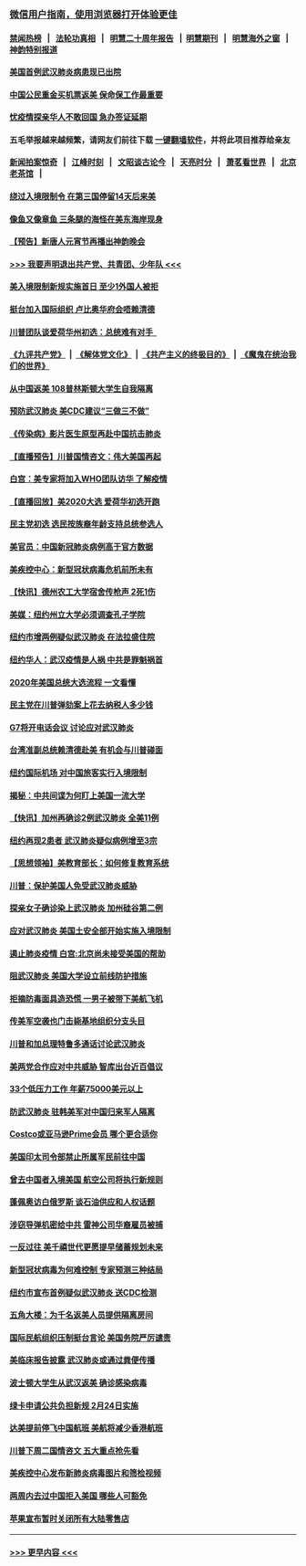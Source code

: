 ### [微信用户指南，使用浏览器打开体验更佳](https://github.com/gfw-breaker/banned-news1/blob/master/indexes/wechat-guide.md?t=0)
#### [禁闻热榜](热点新闻.md?t=0)  &nbsp;&nbsp;|&nbsp;&nbsp; [法轮功真相](https://github.com/gfw-breaker/truth/blob/master/README.md?t=0) &nbsp;&nbsp;|&nbsp;&nbsp; [明慧二十周年报告](https://github.com/gfw-breaker/mh-reports/blob/master/README.md?t=0) &nbsp;&nbsp;|&nbsp;&nbsp;[明慧期刊](https://github.com/gfw-breaker/mh-qikan) &nbsp;&nbsp;|&nbsp;&nbsp; [明慧海外之窗](https://github.com/gfw-breaker/mh-news/blob/master/README.md?t=0) &nbsp;&nbsp;|&nbsp;&nbsp; [神韵特别报道](https://github.com/gfw-breaker/mh-news/blob/master/shenyun.md?t=0)
#### [美国首例武汉肺炎病患现已出院](../pages/nsc412/n11842740.md?t=02041844) 
#### [中国公民重金买机票返美  保命保工作最重要](../pages/nsc412/n11843282.md?t=02041844) 
#### [忧疫情探亲华人不敢回国  急办签证延期](../pages/nsc412/n11843344.md?t=02041844) 
#### 五毛举报越来越频繁，请网友们前往下载 [一键翻墙软件](https://github.com/gfw-breaker/ssr-accounts)，并将此项目推荐给亲友
#### [新闻拍案惊奇](https://github.com/gfw-breaker/banned-news1/blob/master/pages/link4.md) &nbsp;&nbsp;|&nbsp;&nbsp; [江峰时刻](https://github.com/gfw-breaker/banned-news1/blob/master/pages/link4.md) &nbsp;&nbsp;|&nbsp;&nbsp; [文昭谈古论今](https://github.com/gfw-breaker/banned-news1/blob/master/pages/link4.md) &nbsp;&nbsp;|&nbsp;&nbsp; [天亮时分](https://github.com/gfw-breaker/banned-news1/blob/master/pages/link4.md) &nbsp;&nbsp;|&nbsp;&nbsp; [萧茗看世界](https://github.com/gfw-breaker/banned-news1/blob/master/pages/link4.md) &nbsp;&nbsp;|&nbsp;&nbsp; [北京老茶馆](https://github.com/gfw-breaker/banned-news1/blob/master/pages/link4.md) &nbsp;&nbsp;|&nbsp;&nbsp; 
#### [绕过入境限制令  在第三国停留14天后来美](../pages/nsc412/n11843341.md?t=02041844) 
#### [像鱼又像章鱼 三条腿的海怪在美东海岸现身](../pages/nsc412/n11843092.md?t=02041844) 
#### [【预告】新唐人元宵节再播出神韵晚会](../pages/nsc412/n11843192.md?t=02041844) 
#### [>>> 我要声明退出共产党、共青团、少年队 <<<](https://github.com/begood0513/goodnews/blob/master/quit/letter.md) 
#### [美入境限制新规实施首日 至少1外国人被拒](../pages/nsc412/n11843058.md?t=02041844) 
#### [挺台加入国际组织 卢比奥华府会唔赖清德](../pages/nsc412/n11843023.md?t=02041844) 
#### [川普团队谈爱荷华州初选：总统难有对手  ](../pages/nsc412/n11842867.md?t=02041844) 
#### [《九评共产党》](https://github.com/begood0513/9ping.md/blob/master/README.md) &nbsp;|&nbsp; [《解体党文化》](../../../../jtdwh.md/blob/master/README.md)  &nbsp;|&nbsp; [《共产主义的终极目的》](../../../../gczydzjmd.md/blob/master/README.md) &nbsp;|&nbsp; [《魔鬼在统治我们的世界》](../../../../mgztzwmdsj.md/blob/master/README.md) 
#### [从中国返美 108普林斯顿大学生自我隔离](../pages/nsc412/n11842714.md?t=02041844) 
#### [预防武汉肺炎 美CDC建议“三做三不做”](../pages/nsc412/n11842700.md?t=02041844) 
#### [《传染病》影片医生原型再赴中国抗击肺炎](../pages/nsc412/n11842626.md?t=02041844) 
#### [【直播预告】川普国情咨文：伟大美国再起](../pages/nsc412/n11842079.md?t=02041844) 
#### [白宫：美专家将加入WHO团队访华 了解疫情](../pages/nsc412/n11842198.md?t=02041844) 
#### [【直播回放】美2020大选 爱荷华初选开跑](../pages/nsc412/n11841820.md?t=02041844) 
#### [民主党初选 选民按族裔年龄支持总统参选人](../pages/nsc412/n11842239.md?t=02041844) 
#### [美官员：中国新冠肺炎病例高于官方数据](../pages/nsc412/n11842452.md?t=02041844) 
#### [美疾控中心：新型冠状病毒危机前所未有](../pages/nsc412/n11842406.md?t=02041844) 
#### [【快讯】德州农工大学宿舍传枪声 2死1伤](../pages/nsc412/n11842279.md?t=02041844) 
#### [美媒：纽约州立大学必须调查孔子学院](../pages/nsc412/n11840637.md?t=02041844) 
#### [纽约市增两例疑似武汉肺炎 在法拉盛住院](../pages/nsc412/n11840625.md?t=02041844) 
#### [纽约华人：武汉疫情是人祸 中共是罪魁祸首](../pages/nsc412/n11840631.md?t=02041844) 
#### [2020年美国总统大选流程 一文看懂](../pages/nsc412/n11842056.md?t=02041844) 
#### [民主党在川普弹劾案上花去纳税人多少钱](../pages/nsc412/n11841941.md?t=02041844) 
#### [G7将开电话会议 讨论应对武汉肺炎](../pages/nsc412/n11841658.md?t=02041844) 
#### [台湾准副总统赖清德赴美 有机会与川普碰面](../pages/nsc412/n11841332.md?t=02041844) 
#### [纽约国际机场  对中国旅客实行入境限制](../pages/nsc412/n11840619.md?t=02041844) 
#### [揭秘：中共间谍为何盯上美国一流大学](../pages/nsc412/n11840270.md?t=02041844) 
#### [【快讯】加州再确诊2例武汉肺炎 全美11例](../pages/nsc412/n11840339.md?t=02041844) 
#### [纽约再现2患者 武汉肺炎疑似病例增至3宗](../pages/nsc412/n11840010.md?t=02041844) 
#### [【思想领袖】美教育部长：如何修复教育系统](../pages/nsc412/n11690865.md?t=02041844) 
#### [川普：保护美国人免受武汉肺炎威胁](../pages/nsc412/n11839718.md?t=02041844) 
#### [探亲女子确诊染上武汉肺炎 加州硅谷第二例](../pages/nsc412/n11839784.md?t=02041844) 
#### [应对武汉肺炎 美国土安全部开始实施入境限制](../pages/nsc412/n11839729.md?t=02041844) 
#### [遏止肺炎疫情 白宫:北京尚未接受美国的帮助](../pages/nsc412/n11839660.md?t=02041844) 
#### [阻武汉肺炎 美国大学设立前线防护措施](../pages/nsc412/n11839479.md?t=02041844) 
#### [拒摘防毒面具造恐慌 一男子被带下美航飞机](../pages/nsc412/n11839455.md?t=02041844) 
#### [传美军空袭也门击毙基地组织分支头目](../pages/nsc412/n11839210.md?t=02041844) 
#### [川普和加总理特鲁多通话讨论武汉肺炎](../pages/nsc412/n11839128.md?t=02041844) 
#### [美两党合作应对中共威胁 智库出台近百倡议](../pages/nsc412/n11838437.md?t=02041844) 
#### [33个低压力工作 年薪75000美元以上](../pages/nsc412/n11834441.md?t=02041844) 
#### [防武汉肺炎 驻韩美军对中国归来军人隔离](../pages/nsc412/n11838970.md?t=02041844) 
#### [Costco或亚马逊Prime会员 哪个更合适你](../pages/nsc412/n11834459.md?t=02041844) 
#### [美国印太司令部禁止所属军民前往中国](../pages/nsc412/n11838418.md?t=02041844) 
#### [曾去中国者入境美国 航空公司将执行新规则](../pages/nsc412/n11838375.md?t=02041844) 
#### [蓬佩奥访白俄罗斯 谈石油供应和人权话题](../pages/nsc412/n11838242.md?t=02041844) 
#### [涉窃导弹机密给中共 雷神公司华裔雇员被捕](../pages/nsc412/n11838129.md?t=02041844) 
#### [一反过往 美千禧世代更愿提早储蓄规划未来](../pages/nsc412/n11837601.md?t=02041844) 
#### [新型冠状病毒为何难控制 专家预测三种结局](../pages/nsc412/n11838002.md?t=02041844) 
#### [纽约市宣布首例疑似武汉肺炎 送CDC检测](../pages/nsc412/n11837852.md?t=02041844) 
#### [五角大楼：为千名返美人员提供隔离房间](../pages/nsc412/n11837831.md?t=02041844) 
#### [国际民航组织压制挺台言论 美国务院严厉谴责](../pages/nsc412/n11837791.md?t=02041844) 
#### [美临床报告披露 武汉肺炎或通过粪便传播](../pages/nsc412/n11837626.md?t=02041844) 
#### [波士顿大学生从武汉返美 确诊感染病毒](../pages/nsc412/n11837580.md?t=02041844) 
#### [绿卡申请公共负担新规 2月24日实施](../pages/nsc412/n11836634.md?t=02041844) 
#### [达美提前停飞中国航班 美航将减少香港航班](../pages/nsc412/n11837649.md?t=02041844) 
#### [川普下周二国情咨文 五大重点抢先看](../pages/nsc412/n11837512.md?t=02041844) 
#### [美疾控中心发布新肺炎病毒图片和筛检视频](../pages/nsc412/n11837491.md?t=02041844) 
#### [两周内去过中国拒入美国 哪些人可豁免](../pages/nsc412/n11837400.md?t=02041844) 
#### [苹果宣布暂时关闭所有大陆零售店](../pages/nsc412/n11837097.md?t=02041844) 

----
#### [ >>> 更早内容 <<< ](../indexes/nsc412-earlier.md)
